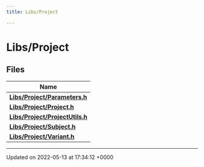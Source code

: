 ```yaml
---
title: Libs/Project

---
```


# Libs/Project



## Files

| Name           |
| -------------- |
| **[Libs/Project/Parameters.h](../Files/Parameters_8h.md#file-parameters.h)**  |
| **[Libs/Project/Project.h](../Files/Project_8h.md#file-project.h)**  |
| **[Libs/Project/ProjectUtils.h](../Files/ProjectUtils_8h.md#file-projectutils.h)**  |
| **[Libs/Project/Subject.h](../Files/Subject_8h.md#file-subject.h)**  |
| **[Libs/Project/Variant.h](../Files/Variant_8h.md#file-variant.h)**  |






-------------------------------

Updated on 2022-05-13 at 17:34:12 +0000
